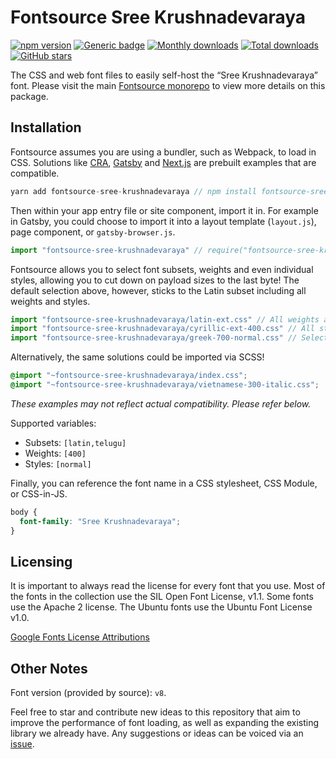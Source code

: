 # Fontsource Sree Krushnadevaraya

[![npm version](https://badge.fury.io/js/fontsource-sree-krushnadevaraya.svg)](https://www.npmjs.com/package/fontsource-sree-krushnadevaraya) [![Generic badge](https://img.shields.io/badge/fontsource-passing-brightgreen)](https://github.com/DecliningLotus/fontsource) [![Monthly downloads](https://badgen.net/npm/dm/fontsource-sree-krushnadevaraya)](https://github.com/DecliningLotus/fontsource) [![Total downloads](https://badgen.net/npm/dt/fontsource-sree-krushnadevaraya)](https://github.com/DecliningLotus/fontsource) [![GitHub stars](https://img.shields.io/github/stars/DecliningLotus/fontsource.svg?style=social&label=Star)](https://GitHub.com/DecliningLotus/fontsource/stargazers/)

The CSS and web font files to easily self-host the “Sree Krushnadevaraya” font. Please visit the main [Fontsource monorepo](https://github.com/DecliningLotus/fontsource) to view more details on this package.

## Installation

Fontsource assumes you are using a bundler, such as Webpack, to load in CSS. Solutions like [CRA](https://create-react-app.dev/), [Gatsby](https://www.gatsbyjs.org/) and [Next.js](https://nextjs.org/) are prebuilt examples that are compatible.

```javascript
yarn add fontsource-sree-krushnadevaraya // npm install fontsource-sree-krushnadevaraya
```

Then within your app entry file or site component, import it in. For example in Gatsby, you could choose to import it into a layout template (`layout.js`), page component, or `gatsby-browser.js`.

```javascript
import "fontsource-sree-krushnadevaraya" // require("fontsource-sree-krushnadevaraya")
```

Fontsource allows you to select font subsets, weights and even individual styles, allowing you to cut down on payload sizes to the last byte! The default selection above, however, sticks to the Latin subset including all weights and styles.

```javascript
import "fontsource-sree-krushnadevaraya/latin-ext.css" // All weights and styles included.
import "fontsource-sree-krushnadevaraya/cyrillic-ext-400.css" // All styles included.
import "fontsource-sree-krushnadevaraya/greek-700-normal.css" // Select either normal or italic.
```

Alternatively, the same solutions could be imported via SCSS!

```scss
@import "~fontsource-sree-krushnadevaraya/index.css";
@import "~fontsource-sree-krushnadevaraya/vietnamese-300-italic.css";
```

_These examples may not reflect actual compatibility. Please refer below._

Supported variables:

- Subsets: `[latin,telugu]`
- Weights: `[400]`
- Styles: `[normal]`

Finally, you can reference the font name in a CSS stylesheet, CSS Module, or CSS-in-JS.

```css
body {
  font-family: "Sree Krushnadevaraya";
}
```

## Licensing

It is important to always read the license for every font that you use.
Most of the fonts in the collection use the SIL Open Font License, v1.1. Some fonts use the Apache 2 license. The Ubuntu fonts use the Ubuntu Font License v1.0.

[Google Fonts License Attributions](https://fonts.google.com/attribution)

## Other Notes

Font version (provided by source): `v8`.

Feel free to star and contribute new ideas to this repository that aim to improve the performance of font loading, as well as expanding the existing library we already have. Any suggestions or ideas can be voiced via an [issue](https://github.com/DecliningLotus/fontsource/issues).
